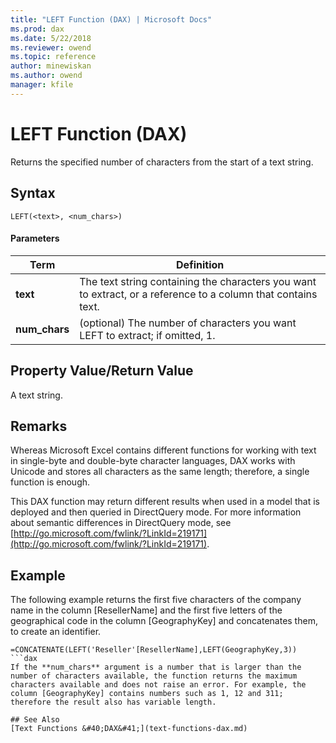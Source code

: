 ```yaml
---
title: "LEFT Function (DAX) | Microsoft Docs"
ms.prod: dax
ms.date: 5/22/2018
ms.reviewer: owend
ms.topic: reference
author: minewiskan
ms.author: owend
manager: kfile
---
```

# LEFT Function (DAX)
Returns the specified number of characters from the start of a text string.  
  
## Syntax  
  
```dax
LEFT(<text>, <num_chars>)  
```
  
#### Parameters  
  
|Term|Definition|  
|--------|--------------|  
|**text**|The text string containing the characters you want to extract, or a reference to a column that contains text.|  
|**num_chars**|(optional) The number of characters you want LEFT to extract; if omitted, 1.|  
  
## Property Value/Return Value  
A text string.  
  
## Remarks  
Whereas Microsoft Excel contains different functions for working with text in single-byte and double-byte character languages, DAX works with Unicode and stores all characters as the same length; therefore, a single function is enough.  
  
This DAX function may return different results when used in a model that is deployed and then queried in DirectQuery mode. For more information about semantic differences in DirectQuery mode, see  [http://go.microsoft.com/fwlink/?LinkId=219171](http://go.microsoft.com/fwlink/?LinkId=219171).  
  
## Example  
The following example returns the first five characters of the company name in the column [ResellerName] and the first five letters of the geographical code in the column [GeographyKey] and concatenates them, to create an identifier.  
  
```dax
=CONCATENATE(LEFT('Reseller'[ResellerName],LEFT(GeographyKey,3))  
```dax
If the **num_chars** argument is a number that is larger than the number of characters available, the function returns the maximum characters available and does not raise an error. For example, the column [GeographyKey] contains numbers such as 1, 12 and 311; therefore the result also has variable length.  
  
## See Also  
[Text Functions &#40;DAX&#41;](text-functions-dax.md)  
  
